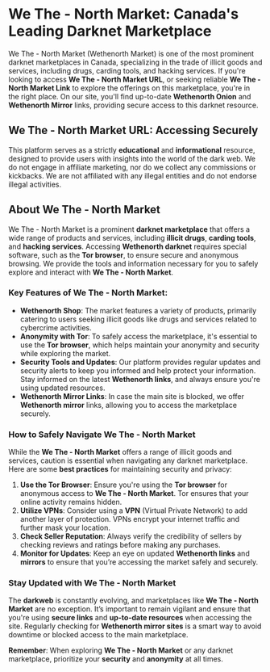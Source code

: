 # We The - North Market: Canada's Leading Darknet Marketplace  
We The - North Market (Wethenorth Market) is one of the most prominent darknet marketplaces in Canada, specializing in the trade of illicit goods and services, including drugs, carding tools, and hacking services. If you're looking to access **We The - North Market URL**, or seeking reliable **We The - North Market Link** to explore the offerings on this marketplace, you're in the right place. On our site, you'll find up-to-date **Wethenorth Onion** and **Wethenorth Mirror** links, providing secure access to this darknet resource.

## We The - North Market URL: Accessing Securely  







This platform serves as a strictly **educational** and **informational** resource, designed to provide users with insights into the world of the dark web. We do not engage in affiliate marketing, nor do we collect any commissions or kickbacks. We are not affiliated with any illegal entities and do not endorse illegal activities.

## About We The - North Market  

We The - North Market is a prominent **darknet marketplace** that offers a wide range of products and services, including **illicit drugs**, **carding tools**, and **hacking services**. Accessing **Wethenorth darknet** requires special software, such as the **Tor browser**, to ensure secure and anonymous browsing. We provide the tools and information necessary for you to safely explore and interact with **We The - North Market**.

### Key Features of We The - North Market:  
- **Wethenorth Shop**: The market features a variety of products, primarily catering to users seeking illicit goods like drugs and services related to cybercrime activities.  
- **Anonymity with Tor**: To safely access the marketplace, it's essential to use the **Tor browser**, which helps maintain your anonymity and security while exploring the market.
- **Security Tools and Updates**: Our platform provides regular updates and security alerts to keep you informed and help protect your information. Stay informed on the latest **Wethenorth links**, and always ensure you're using updated resources.
- **Wethenorth Mirror Links**: In case the main site is blocked, we offer **Wethenorth mirror** links, allowing you to access the marketplace securely.

### How to Safely Navigate We The - North Market  
While the **We The - North Market** offers a range of illicit goods and services, caution is essential when navigating any darknet marketplace. Here are some **best practices** for maintaining security and privacy:

1. **Use the Tor Browser**: Ensure you're using the **Tor browser** for anonymous access to **We The - North Market**. Tor ensures that your online activity remains hidden.
2. **Utilize VPNs**: Consider using a **VPN** (Virtual Private Network) to add another layer of protection. VPNs encrypt your internet traffic and further mask your location.
3. **Check Seller Reputation**: Always verify the credibility of sellers by checking reviews and ratings before making any purchases.
4. **Monitor for Updates**: Keep an eye on updated **Wethenorth links** and **mirrors** to ensure that you’re accessing the market safely and securely.

### Stay Updated with We The - North Market

The **darkweb** is constantly evolving, and marketplaces like **We The - North Market** are no exception. It’s important to remain vigilant and ensure that you're using **secure links** and **up-to-date resources** when accessing the site. Regularly checking for **Wethenorth mirror sites** is a smart way to avoid downtime or blocked access to the main marketplace.

**Remember**: When exploring **We The - North Market** or any darknet marketplace, prioritize your **security** and **anonymity** at all times.


